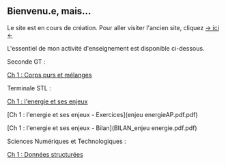 ## Bienvenu.e, mais...

Le site est en cours de création. Pour aller visiter l'ancien site, cliquez [-> ici <-](https://sites.google.com/view/cyril-sturtz/accueil?authuser=0)

L'essentiel de mon activité d'enseignement est disponible ci-dessous.

Seconde GT :

[Ch 1 : Corps purs et mélanges](Ch1_CPM.pdf.pdf)

Terminale STL :

[Ch 1 : l'energie et ses enjeux](enjeu_energie.pdf.pdf)

[Ch 1 : l'energie et ses enjeux - Exercices](enjeu energieAP.pdf.pdf)

[Ch 1 : l'energie et ses enjeux - Bilan](BILAN_enjeu energie.pdf.pdf)

Sciences Numériques et Technologiques :

[Ch 1 : Données structurées](Ch1_donnees.pdf.pdf)
